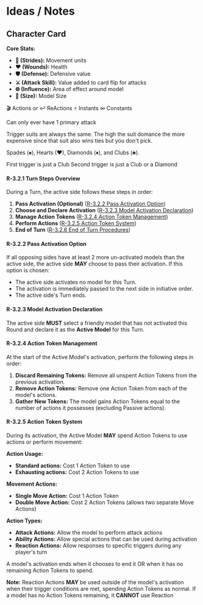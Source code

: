 # Ideas / Notes

## Character Card

**Core Stats:**

* **👟 (Strides):** Movement units
* **❤️ (Wounds):** Health
* **🛡️ (Defense):** Defensive value
* **⚔️ (Attack Skill):** Value added to card flip for attacks
* **🌐 (Influence):** Area of effect around model
* **📐 (Size):** Model Size

🎬 Actions or ↩️ ReActions
⚡️ Instants
∞ Constants

Can only ever have 1 primary attack

Trigger suits are always the same.
The high the suit domance the more expensive since that suit also wins ties
but you don't pick.

Spades (♠), Hearts (♥), Diamonds (♦), and Clubs (♣).

First trigger is just a Club
Second trigger is just a Club or a Diamond



#### R-3.2.1 Turn Steps Overview

During a Turn, the active side follows these steps in order:

1. **Pass Activation (Optional)** ([R-3.2.2 Pass Activation Option](#r-322-pass-activation-option))
2. **Choose and Declare Activation** ([R-3.2.3 Model Activation Declaration](#r-323-model-activation-declaration))
3. **Manage Action Tokens** ([R-3.2.4 Action Token Management](#r-324-action-token-management))
4. **Perform Actions** ([R-3.2.5 Action Token System](#r-325-action-token-system))
5. **End of Turn** ([R-3.2.6 End of Turn Procedures](#r-326-end-of-turn-procedures))

#### R-3.2.2 Pass Activation Option

If all opposing sides have at least 2 more un-activated models than the active side, the active side **MAY** choose to pass their activation. If this option is chosen:

* The active side activates no model for this Turn.
* The activation is immediately passed to the next side in initiative order.
* The active side's Turn ends.

#### R-3.2.3 Model Activation Declaration

The active side **MUST** select a friendly model that has not activated this Round and declare it as the **Active Model** for this Turn.

#### R-3.2.4 Action Token Management

At the start of the Active Model's activation, perform the following steps in order:

1. **Discard Remaining Tokens:** Remove all unspent Action Tokens from the previous activation.
2. **Remove Action Tokens:** Remove one Action Token from each of the model's actions.
3. **Gather New Tokens:** The model gains Action Tokens equal to the number of actions it possesses (excluding Passive actions).

#### R-3.2.5 Action Token System

During its activation, the Active Model **MAY** spend Action Tokens to use actions or perform movement:

**Action Usage:**
* **Standard actions:** Cost 1 Action Token to use
* **Exhausting actions:** Cost 2 Action Tokens to use

**Movement Actions:**
* **Single Move Action:** Cost 1 Action Token
* **Double Move Action:** Cost 2 Action Tokens (allows two separate Move Actions)

**Action Types:**
* **Attack Actions:** Allow the model to perform attack actions  
* **Ability Actions:** Allow special actions that can be used during activation
* **Reaction Actions:** Allow responses to specific triggers during any player's turn

A model's activation ends when it chooses to end it OR when it has no remaining Action Tokens to spend.

**Note:** Reaction Actions **MAY** be used outside of the model's activation when their trigger conditions are met, spending Action Tokens as normal. If a model has no Action Tokens remaining, it **CANNOT** use Reaction